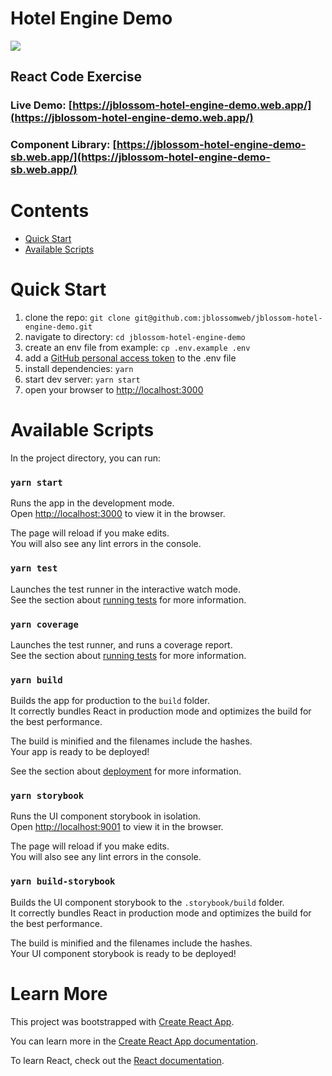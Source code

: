 # Hotel Engine Demo

![](https://media.giphy.com/media/3oGRFFU3129Ig6JU2I/giphy.gif)

## React Code Exercise

### Live Demo: [https://jblossom-hotel-engine-demo.web.app/](https://jblossom-hotel-engine-demo.web.app/)

### Component Library: [https://jblossom-hotel-engine-demo-sb.web.app/](https://jblossom-hotel-engine-demo-sb.web.app/)

# Contents

- [Quick Start](#quick-start)
- [Available Scripts](#available-scripts)

# Quick Start

1. clone the repo: `git clone git@github.com:jblossomweb/jblossom-hotel-engine-demo.git`
2. navigate to directory: `cd jblossom-hotel-engine-demo`
3. create an env file from example: `cp .env.example .env`
4. add a [GitHub personal access token](https://github.com/settings/tokens) to the .env file
5. install dependencies: `yarn`
6. start dev server: `yarn start`
7. open your browser to [http://localhost:3000](http://localhost:3000)

# Available Scripts

In the project directory, you can run:

### `yarn start`

Runs the app in the development mode.<br />
Open [http://localhost:3000](http://localhost:3000) to view it in the browser.

The page will reload if you make edits.<br />
You will also see any lint errors in the console.

### `yarn test`

Launches the test runner in the interactive watch mode.<br />
See the section about [running tests](https://facebook.github.io/create-react-app/docs/running-tests) for more information.

### `yarn coverage`

Launches the test runner, and runs a coverage report.<br />
See the section about [running tests](https://facebook.github.io/create-react-app/docs/running-tests) for more information.

### `yarn build`

Builds the app for production to the `build` folder.<br />
It correctly bundles React in production mode and optimizes the build for the best performance.

The build is minified and the filenames include the hashes.<br />
Your app is ready to be deployed!

See the section about [deployment](https://facebook.github.io/create-react-app/docs/deployment) for more information.

### `yarn storybook`

Runs the UI component storybook in isolation.<br />
Open [http://localhost:9001](http://localhost:9001) to view it in the browser.

The page will reload if you make edits.<br />
You will also see any lint errors in the console.

### `yarn build-storybook`

Builds the UI component storybook to the `.storybook/build` folder.<br />
It correctly bundles React in production mode and optimizes the build for the best performance.

The build is minified and the filenames include the hashes.<br />
Your UI component storybook is ready to be deployed!

# Learn More

This project was bootstrapped with [Create React App](https://github.com/facebook/create-react-app).

You can learn more in the [Create React App documentation](https://facebook.github.io/create-react-app/docs/getting-started).

To learn React, check out the [React documentation](https://reactjs.org/).
